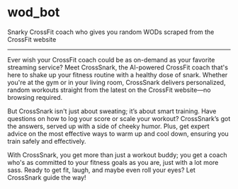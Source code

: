 # wod_bot
Snarky CrossFit coach who gives you random WODs scraped from the CrossFit website

---

Ever wish your CrossFit coach could be as on-demand as your favorite streaming service? Meet CrossSnark, the AI-powered CrossFit coach that's here to shake up your fitness routine with a healthy dose of snark. Whether you're at the gym or in your living room, CrossSnark delivers personalized, random workouts straight from the latest on the CrossFit website—no browsing required.

But CrossSnark isn't just about sweating; it’s about smart training. Have questions on how to log your score or scale your workout? CrossSnark’s got the answers, served up with a side of cheeky humor. Plus, get expert advice on the most effective ways to warm up and cool down, ensuring you train safely and effectively.

With CrossSnark, you get more than just a workout buddy; you get a coach who's as committed to your fitness goals as you are, just with a lot more sass. Ready to get fit, laugh, and maybe even roll your eyes? Let CrossSnark guide the way!
